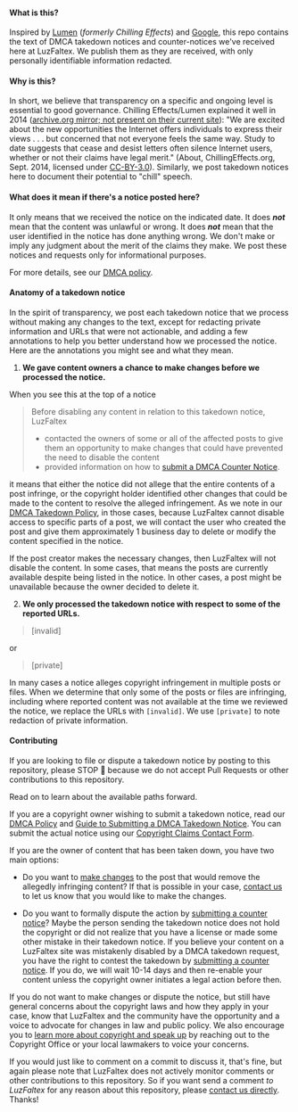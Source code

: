 #### What is this?

Inspired by [Lumen](https://lumendatabase.org/topics/1) (*formerly Chilling Effects*) and [Google](https://cloud.google.com/storage/docs/dmca), this repo contains the text of DMCA takedown notices and counter-notices we've received here at LuzFaltex. We publish them as they are received, with only personally identifiable information redacted.

#### Why is this?

In short, we believe that transparency on a specific and ongoing level is essential to good governance. Chilling Effects/Lumen explained it well in 2014 ([archive.org mirror; not present on their current site](https://web.archive.org/web/20140101160724/http://chillingeffects.org/#donato-if:~:text=We%20are%20excited%20about%20the%20new,its%20misuse%20to%20%22chill%22%20legitimate%20activity.)): "We are excited about the new opportunities the Internet offers individuals to express their views . . . but concerned that not everyone feels the same way. Study to date suggests that cease and desist letters often silence Internet users, whether or not their claims have legal merit." (About, ChillingEffects.org, Sept. 2014, licensed under [CC-BY-3.0](http://creativecommons.org/licenses/by/3.0/us/)). Similarly, we post takedown notices here to document their potential to "chill" speech.

#### What does it mean if there's a notice posted here?

It only means that we received the notice on the indicated date. It does ***not*** mean that the content was unlawful or wrong. It does ***not*** mean that the user identified in the notice has done anything wrong. We don't make or imply any judgment about the merit of the claims they make. We post these notices and requests only for informational purposes.

For more details, see our [DMCA policy](https://www.luzfaltex.com/policies/dmca).

#### Anatomy of a takedown notice

In the spirit of transparency, we post each takedown notice that we process without making any changes to the text, except for redacting private information and URLs that were not actionable, and adding a few annotations to help you better understand how we processed the notice. Here are the annotations you might see and what they mean.
1. **We gave content owners a chance to make changes before we processed the notice.** 

When you see this at the top of a notice 
>Before disabling any content in relation to this takedown notice, LuzFaltex
>- contacted the owners of some or all of the affected posts to give them an opportunity to make changes that could have prevented the need to disable the content 
>- provided information on how to [submit a DMCA Counter Notice](https://www.luzfaltex.com/docs/dmca/counter-notice). 

it means that either the notice did not allege that the entire contents of a post infringe, or the copyright holder identified other changes that could be made to the content to resolve the alleged infringement. As we note in our [DMCA Takedown Policy](https://www.luzfaltex.com/policies/dmca#how-does-this-actually-work), in those cases, because LuzFaltex cannot disable access to specific parts of a post, we will contact the user who created the post and give them approximately 1 business day to delete or modify the content specified in the notice.

If the post creator makes the necessary changes, then LuzFaltex will not disable the content. In some cases, that means the posts are currently available despite being listed in the notice. In other cases, a post might be unavailable because the owner decided to delete it.

2. **We only processed the takedown notice with respect to some of the reported URLs.** 
>[invalid]

or
>[private]

In many cases a notice alleges copyright infringement in multiple posts or files. When we determine that only some of the posts or files are infringing, including where reported content was not available at the time we reviewed the notice, we replace the URLs with `[invalid]`. We use `[private]` to note redaction of private information.

#### Contributing

If you are looking to file or dispute a takedown notice by posting to this repository, please STOP :stop_sign: because we do not accept Pull Requests or other contributions to this repository.

Read on to learn about the available paths forward.

If you are a copyright owner wishing to submit a takedown notice, read our [DMCA Policy](https://www.luzfaltex.com/policies/dmca) and [Guide to Submitting a DMCA Takedown Notice](https://www.luzfaltex.com/docs/dmca/takedown-notice). You can submit the actual notice using our [Copyright Claims Contact Form](https://www.luzfaltex.com/contact/dmca/takedown-notice).

If you are the owner of content that has been taken down, you have two main options:

  - Do you want to [make changes](https://www.luzfaltex.com/policies/dmca#what-if-i-inadvertently-missed-the-window-to-make-changes) to the post that would remove the allegedly infringing content? If that is possible in your case, [contact us](https://www.luzfaltex.com/contact/support) to let us know that you would like to make the changes.

  - Do you want to formally dispute the action by [submitting a counter notice](https://www.luzfaltex.com/docs/dmca/counter-notice)? Maybe the person sending the takedown notice does not hold the copyright or did not realize that you have a license or made some other mistake in their takedown notice. If you believe your content on a LuzFaltex site was mistakenly disabled by a DMCA takedown request, you have the right to contest the takedown by [submitting a counter notice](https://www.luzfaltex.com/docs/dmca/counter-notice). If you do, we will wait 10-14 days and then re-enable your content unless the copyright owner initiates a legal action before then.

If you do not want to make changes or dispute the notice, but still have general concerns about the copyright laws and how they apply in your case, know that LuzFaltex and the community have the opportunity and a voice to advocate for changes in law and public policy. We also encourage you to [learn more about copyright and speak up](https://www.luzfaltex.com/policies/dmca#learn-more-and-speak-up) by reaching out to the Copyright Office or your local lawmakers to voice your concerns.

If you would just like to comment on a commit to discuss it, that's fine, but again please note that LuzFaltex does not actively monitor comments or other contributions to this repository. So if you want send a comment *to LuzFaltex* for any reason about this repository, please [contact us directly](https://www.luzfaltex.com/contact/support). Thanks!
